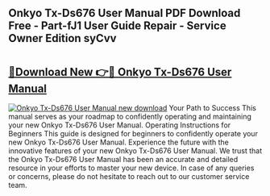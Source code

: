 ## Onkyo Tx-Ds676 User Manual PDF Download Free - Part-fJ1 User Guide Repair - Service Owner Edition syCvv

# <h2><a href="http://bc12905.oget.top/?id=Onkyo+Tx-Ds676+User+Manual">🔗Download New 👉🔴 Onkyo Tx-Ds676 User Manual</a></h2>

[![Onkyo Tx-Ds676 User Manual new download](https://i.imgur.com/5g1atiW.png)](http://bc12905.oget.top/?id=Onkyo+Tx-Ds676+User+Manual)
Your Path to Success This manual serves as your roadmap to confidently operating and maintaining your new Onkyo Tx-Ds676 User Manual. Operating Instructions for Beginners This guide is designed for beginners to confidently operate your new Onkyo Tx-Ds676 User Manual. Experience the future with the innovative features of your new Onkyo Tx-Ds676 User Manual. We trust that the Onkyo Tx-Ds676 User Manual has been an accurate and detailed resource in your efforts to master your new device. In case of any queries or concerns, please do not hesitate to reach out to our customer service team.
